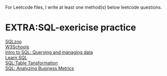 For Leetcode files, I write at least one method(s) below leetcode questions.

# EXTRA:SQL-exericise practice
[SQLzoo](https://sqlzoo.net) 
<br />
[W3Schools](https://www.w3schools.com/sql/) 
<br />
[Intro to SQL: Querying and managing data](https://www.khanacademy.org/computing/computer-programming/sql)
<br />
[Learn SQL](https://www.codecademy.com/learn/learn-sql)
<br />
[SQL:Table Tansformation](https://www.codecademy.com/learn/sql-table-transformation)
<br />
[SQL: Analyzing Business Metrics](https://www.codecademy.com/learn/sql-analyzing-business-metrics)
